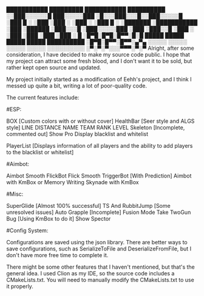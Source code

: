  ███████████   █████████   ███████████ ██████████
░░███░░░░░░█  ███░░░░░███ ░█░░░███░░░█░░███░░░░░█
 ░███   █ ░  ░███    ░███ ░   ░███  ░  ░███  █ ░
 ░███████    ░███████████     ░███     ░██████
 ░███░░░█    ░███░░░░░███     ░███     ░███░░█
 ░███  ░     ░███    ░███     ░███     ░███ ░   █ ░█▀█░█▀█░█▀▀░█░█
 █████       █████   █████    █████    ██████████ ░█▀█░█▀▀░█▀▀░▄▀▄
░░░░░       ░░░░░   ░░░░░    ░░░░░    ░░░░░░░░░░  ░▀░▀░▀░░░▀▀▀░▀░▀
Alright, after some consideration, I have decided to make my source code public. I hope that my project can attract some fresh blood, and I don't want it to be sold, but rather kept open source and updated.

My project initially started as a modification of Eehh's project, and I think I messed up quite a bit, writing a lot of poor-quality code.

The current features include:

#ESP:

BOX [Custom colors with or without cover]
HealthBar [Seer style and ALGS style]
LINE
DISTANCE
NAME
TEAM
RANK
LEVEL
Skeleton [Incomplete, commented out]
Show Pro
Display blacklist and whitelist

PlayerList [Displays information of all players and the ability to add players to the blacklist or whitelist]

#Aimbot:

Aimbot Smooth
FlickBot
Flick Smooth
TriggerBot [With Prediction]
Aimbot with KmBox or Memory Writing
Skynade with KmBox

#Misc:

SuperGlide [Almost 100% successful]
TS And RubbitJump [Some unresolved issues]
Auto Grapple [Incomplete]
Fusion Mode
Take TwoGun Bug [Using KmBox to do it]
Show Spector



#Config System:

Configurations are saved using the json library. There are better ways to save configurations, such as SerializeToFile and DeserializeFromFile, but I don't have more free time to complete it.

There might be some other features that I haven't mentioned, but that's the general idea. I used Clion as my IDE, so the source code includes a CMakeLists.txt. You will need to manually modify the CMakeLists.txt to use it properly.
